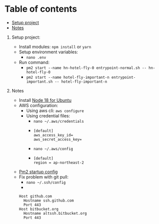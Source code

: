 # Table of contents

* [Setup project](#setup-project)
* [Notes](#setup-env)

1. Setup project:
    * Install modules:
      ```npm install``` or ```yarn```
    * Setup environment variables:
        - ```nano .env```
    * Run command:
        - ```pm2 start --name hn-hotel-fly-0 entrypoint-normal.sh -- hn-hotel-fly-0```
        - ```pm2 start --name hotel-fly-important-n entrypoint-important.sh -- hotel-fly-important-n```

2. Notes
    * Install [Node 18 for Ubuntu](https://github.com/nodesource/distributions)
    * AWS configuration:
        * Using aws cli: ```aws configure```
        * Using credential files:
            * ```nano ~/.aws/credentials```
            * ```
              [default]
              aws_access_key_id=
              aws_secret_access_key= 
              ```
            * ```nano ~/.aws/config```
            * ```
              [default]
              region = ap-northeast-2
              ```
    * [Pm2 startup config](https://pm2.keymetrics.io/docs/usage/startup/)
    * Fix problem with git pull:
        * ```nano ~/.ssh/config```
        *
        ```
        Host github.com
          Hostname ssh.github.com
          Port 443
        Host bitbucket.org
          Hostname altssh.bitbucket.org
          Port 443
        ```








   
